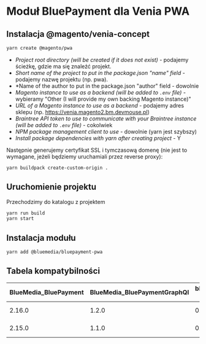 # Moduł BluePayment dla Venia PWA 


## Instalacja @magento/venia-concept

```bash
yarn create @magento/pwa
```
- *Project root directory (will be created if it does not exist)* - podajemy ścieżkę, gdzie ma się znaleźć projekt.
- *Short name of the project to put in the package.json "name" field* - podajemy nazwę projektu (np. pwa).
- *Name of the author to put in the package.json "author" field - dowolnie
- *Magento instance to use as a backend (will be added to `.env` file)* - wybieramy "Other (I will provide my own backing Magento instance)"
- *URL of a Magento instance to use as a backend* - podajemy adres sklepu (np. https://venia.magento2.bm.devmouse.pl)
- *Braintree API token to use to communicate with your Braintree instance (will be added to `.env` file)* - cokolwiek
- *NPM package management client to use* - dowolnie (yarn jest szybszy)
- *Install package dependencies with yarn after creating project* - Y

Następnie generujemy certyfikat SSL i tymczasową domenę (nie jest to wymagane, jeżeli będziemy uruchamiali przez reverse proxy):
```bash
yarn buildpack create-custom-origin .
```

## Uruchomienie projektu
Przechodzimy do katalogu z projektem
```bash
yarn run build
yarn start
```

## Instalacja modułu
```bash
yarn add @bluemedia/bluepayment-pwa
```

## Tabela kompatybilności

| BlueMedia_BluePayment  | BlueMedia_BluePaymentGraphQl | bluemedia/bluepayment-pwa (JS) | Magento | Magento PWA |
| ------------- | ------------- | ------------- | ------------- | ------------- |
| 2.16.0 | 1.2.0 | 0.0.6 | 2.4.2 - 2.4.3 | 9.x - 10.x |
| 2.15.0 | 1.1.0 | 0.0.3 | 2.4.2 | 9.x - 10.x |
